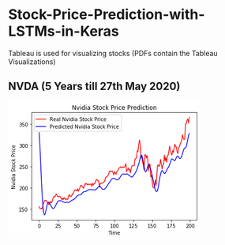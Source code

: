 # Stock-Price-Prediction-with-LSTMs-in-Keras

Tableau is used for visualizing stocks (PDFs contain the Tableau Visualizations)

## NVDA (5 Years till 27th May 2020)
![NVDA Prediction](https://github.com/UdbhavPrasad072300/Stock-Price-Prediction-with-LSTMs/blob/master/NVDA/NVDA%20Prediction.png?raw=true)
